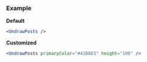 ### Example

**Default**
```jsx
<UndrawPosts />
```

**Customized**
```jsx
<UndrawPosts primaryColor="#41B883" height="100" />
```
